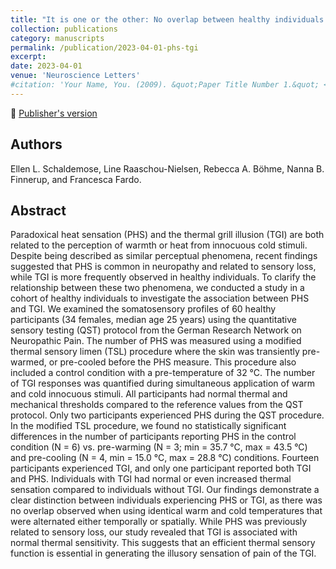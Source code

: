 ```yaml
---
title: "It is one or the other: No overlap between healthy individuals perceiving thermal grill illusion or paradoxical heat sensation"
collection: publications
category: manuscripts
permalink: /publication/2023-04-01-phs-tgi
excerpt:
date: 2023-04-01
venue: 'Neuroscience Letters'
#citation: 'Your Name, You. (2009). &quot;Paper Title Number 1.&quot; <i>Journal 1</i>. 1(1).'
---
```


<!--more-->

📄 [Publisher's version](https://www.sciencedirect.com/science/article/pii/S030439402300126X) 

## Authors
Ellen L. Schaldemose, Line Raaschou-Nielsen, Rebecca A. Böhme, Nanna B. Finnerup, and Francesca Fardo.

## Abstract

Paradoxical heat sensation (PHS) and the thermal grill illusion (TGI) are both related to the perception of warmth or heat from innocuous cold stimuli. Despite being described as similar perceptual phenomena, recent findings suggested that PHS is common in neuropathy and related to sensory loss, while TGI is more frequently observed in healthy individuals. To clarify the relationship between these two phenomena, we conducted a study in a cohort of healthy individuals to investigate the association between PHS and TGI.
We examined the somatosensory profiles of 60 healthy participants (34 females, median age 25 years) using the quantitative sensory testing (QST) protocol from the German Research Network on Neuropathic Pain. The number of PHS was measured using a modified thermal sensory limen (TSL) procedure where the skin was transiently pre-warmed, or pre-cooled before the PHS measure. This procedure also included a control condition with a pre-temperature of 32 °C. The number of TGI responses was quantified during simultaneous application of warm and cold innocuous stimuli. All participants had normal thermal and mechanical thresholds compared to the reference values from the QST protocol. Only two participants experienced PHS during the QST procedure. In the modified TSL procedure, we found no statistically significant differences in the number of participants reporting PHS in the control condition (N = 6) vs. pre-warming (N = 3; min = 35.7 °C, max = 43.5 °C) and pre-cooling (N = 4, min = 15.0 °C, max = 28.8 °C) conditions. Fourteen participants experienced TGI, and only one participant reported both TGI and PHS. Individuals with TGI had normal or even increased thermal sensation compared to individuals without TGI.
Our findings demonstrate a clear distinction between individuals experiencing PHS or TGI, as there was no overlap observed when using identical warm and cold temperatures that were alternated either temporally or spatially. While PHS was previously related to sensory loss, our study revealed that TGI is associated with normal thermal sensitivity. This suggests that an efficient thermal sensory function is essential in generating the illusory sensation of pain of the TGI.